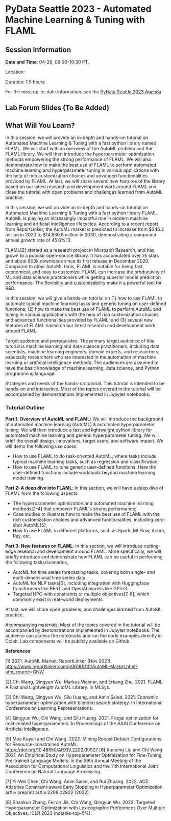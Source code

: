 # PyData Seattle 2023 - Automated Machine Learning & Tuning with FLAML

## Session Information

**Date and Time**: 04-26, 09:00–10:30 PT.

Location:

Duration: 1.5 hours

For the most up-to-date information, see the [PyData Seattle 2023 Agenda](https://seattle2023.pydata.org/cfp/talk/BYRA8H/)

## Lab Forum Slides (To Be Added)

## What Will You Learn?


In this session, we will provide an in-depth and hands-on tutorial on Automated Machine Learning & Tuning with a fast python library named FLAML. We will start with an overview of the AutoML problem and the FLAML library. We will then introduce the hyperparameter optimization methods empowering the strong performance of FLAML. We will also demonstrate how to make the best use of FLAML to perform automated machine learning and hyperparameter tuning in various applications with the help of rich customization choices and advanced functionalities provided by FLAML. At last, we will share several new features of the library based on our latest research and development work around FLAML and close the tutorial with open problems and challenges learned from AutoML practice.

In this session, we will provide an in-depth and hands-on tutorial on Automated Machine Learning & Tuning with a fast python library FLAML. AutoML is playing an increasingly impactful role in modern machine learning and artificial intelligence lifecycles. According to a recent report from ReportLinker, the AutoML market is predicted to increase from $346.2 million in 2020 to $14,830.8 million in 2030, demonstrating a compound annual growth rate of 45.6%[1].

FLAML[2] started as a research project in Microsoft Research, and has grown to a popular open-source library. It has accumulated over 2k stars and about 800k downloads since its first release in December 2020. Compared to other AutoML tools, FLAML is notable for being fast, economical, and easy to customize. FLAML can increase the productivity of ML and data science practitioners while getting superior model prediction performance. The flexibility and customizability make it a powerful tool for R&D.

In this session, we will give a hands-on tutorial on (1) how to use FLAML to automate typical machine learning tasks and generic tuning on user-defined functions; (2) how to make the best use of FLAML to perform AutoML and tuning in various applications with the help of rich customization choices and advanced functionalities provided by FLAML; and (3) several new features of FLAML based on our latest research and development work around FLAML.

Target audience and prerequisites. The primary target audience of this tutorial is machine learning and data science practitioners, including data scientists, machine learning engineers, domain experts, and researchers, especially researchers who are interested in the automation of machine learning or artificial intelligence methods. The audiences are assumed to have the basic knowledge of machine learning, data science, and Python programming language.

Strategies and needs of the hands-on tutorial. This tutorial is intended to be hands-on and interactive. Most of the topics covered in the tutorial will be accompanied by demonstrations implemented in Jupyter notebooks.

### Tutorial Outline
**Part 1. Overview of AutoML and FLAML:** We will introduce the background of automated machine learning (AutoML) & automated hyperparameter tuning. We will then introduce a fast and lightweight python library for automated machine learning and general hyperparameter tuning. We will brief the overall design, innovations, target users, and software impact. We will demo the following use cases:
- How to use FLAML to do task-oriented AutoML, where tasks include typical machine learning tasks, such as regression and classification;
- How to use FLAML to tune generic user-defined functions. Here the user-defined functions include workloads beyond machine learning model training.

**Part 2: A deep dive into FLAML**: In this section, we will have a deep dive of FLAML form the following aspects:
- The hyperparameter optimization and automated machine learning methods[2-4] that empower FLAML's strong performance;
- Case studies to illustrate how to make the best use of FLAML with the rich customization choices and advanced functionalities, including zero-shot AutoML[5];
- How to use FLAML in different platforms, such as Spark, MLFlow, Azure, Ray, etc.

**Part 3: New features on FLAML**: In this section, we will introduce cutting-edge research and development around FLAML. More specifically, we will briefly introduce and demonstrate how FLAML can be useful in performing the following tasks/scenarios,
- AutoML for time series forecasting tasks, covering both single- and multi-dimensional time series data.
- AutoML for NLP tasks[6], including integration with Huggingface transformers like BERT and OpenAI models like GPT-3.
- Targeted HPO with constraints or multiple objectives[7, 8], which commonly exist in real-world deployments.

At last, we will share open problems, and challenges learned from AutoML practice.

Accompanying materials: Most of the topics covered in the tutorial will be accompanied by demonstrations implemented in Jupyter notebooks. The audience can access the notebooks and run the code examples directly in Colab. Lab components will be publicly available on Github.

**References**

[1] 2021. AutoML Market. ReportLinker (Nov 2021). https://www.reportlinker.com/p06191010/AutoML-Market.html?utm_source=GNW

[2] Chi Wang, Qingyun Wu, Markus Weimer, and Erkang Zhu. 2021. FLAML: A Fast and Lightweight AutoML Library. In MLSys.

[3] Chi Wang, Qingyun Wu, Silu Huang, and Amin Saied. 2021. Economic hyperparameter optimization with blended search strategy. In International Conference on Learning Representations.

[4] Qingyun Wu, Chi Wang, and Silu Huang. 2021. Frugal optimization for cost-related hyperparameters. In Proceedings of the AAAI Conference on Artificial Intelligence.

[5] Moe Kayali and Chi Wang. 2022. Mining Robust Default Configurations for Resource-constrained AutoML. https://doi.org/10.48550/ARXIV.2202.09927
[6] Xueqing Liu and Chi Wang. 2021. An Empirical Study on Hyperparameter Optimization for Fine-Tuning Pre-trained Language Models. In the 59th Annual Meeting of the Association for Computational Linguistics and the 11th International Joint Conference on Natural Language Processing.

[7] Yi-Wei Chen, Chi Wang, Amin Saied, and Rui Zhuang. 2022. ACE: Adaptive Constraint-aware Early Stopping in Hyperparameter Optimization. arXiv preprint arXiv:2208.02922 (2022).

[8] Shaokun Zhang, Feiran Jia, Chi Wang, Qingyun Wu. 2022. Targeted Hyperparameter Optimization with Lexicographic Preferences Over Multiple Objectives. ICLR 2023 (notable-top-5%).

